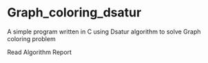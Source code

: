 # Graph_coloring_dsatur
A simple program written in C using Dsatur algorithm to solve Graph coloring problem

Read Algorithm Report
